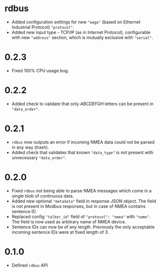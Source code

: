 # rdbus

- Added configuration settings for new `"wago"` (based on Ethernet Industrial Protocol) `"protocol"`.
- Added new input type - TCP/IP (as in Internet Protocol), configurable with new `"address"` section, which is mutually exclusive with `"serial"`.

# 0.2.3
- Fixed 100% CPU usage bug.

# 0.2.2
- Added check to validate that only _ABCDEFGH_ letters can be present in `"data_order"`.

# 0.2.1
- `rdbus` now outputs an error if incoming NMEA data could not be parsed in any way (trash).
- Added check that validates that known `"data_type"` is not present with unnecessary `"data_order"`.

# 0.2.0
- Fixed `rdbus` not being able to parse NMEA messages which come in a single blob of continuous data.
- Added new optional `"metadata"` field in response JSON object. The field is not present in Modbus responses, but in case of NMEA contains sentence ID.
- Replaced config `"talker_id"` field of `"protocol": "nmea"` with `"name"`. The field is now used as arbitrary name of NMEA device.
- Sentence IDs can now be of any length. Previously the only acceptable incoming sentence IDs were at fixed length of 3.

# 0.1.0
- Defined `rdbus` API
